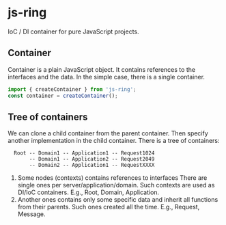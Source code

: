# js-ring

IoC / DI container for pure JavaScript projects.

## Container

Container is a plain JavaScript object.
It contains references to the interfaces and the data.
In the simple case, there is a single container.

```javascript
import { createContainer } from 'js-ring';
const container = createContainer();
```

## Tree of containers

We can clone a child container from the parent container.
Then specify another implementation in the child container.
There is a tree of containers:

```
  Root -- Domain1 -- Application1 -- Request1024
       -- Domain1 -- Application2 -- Request2049
       -- Domain2 -- Application1 -- RequestXXXX
```

1. Some nodes (contexts) contains references to interfaces
    There are single ones per server/application/domain.
    Such contexts are used as DI/IoC containers.
    E.g., Root, Domain, Application.
2. Another ones contains only some specific data
    and inherit all functions from their parents.
    Such ones created all the time.
    E.g., Request, Message.
